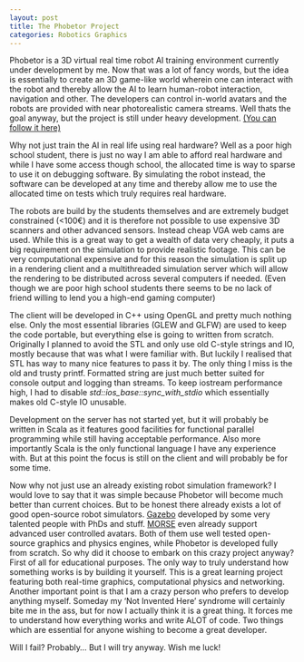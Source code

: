 ```yaml
---
layout: post
title: The Phobetor Project
categories: Robotics Graphics
---
```


Phobetor is a 3D virtual real time robot AI training environment currently under development by me. Now that was a lot of fancy words, but the idea is essentially to create an 3D game-like world wherein one can interact with the robot and thereby allow the AI to learn human-robot interaction, navigation and other. The developers can control in-world avatars and the robots are provided with near photorealistic camera streams. Well thats the goal anyway, but the project is still under heavy development. [(You can follow it here)](https://github.com/Dissing/Phobetor)

Why not just train the AI in real life using real hardware? Well as a poor high school student, there is just no way I am able to afford real hardware and while I have some access though school, the allocated time is way to sparse to use it on debugging software. By simulating the robot instead, the software can be developed at any time and thereby allow me to use the allocated time on tests which truly requires real hardware.

The robots are build by the students themselves and are extremely budget constrained (<100€) and it is therefore not possible to use expensive 3D scanners and other advanced sensors. Instead cheap VGA web cams are used. While this is a great way to get a wealth of data very cheaply, it puts a big requirement on the simulation to provide realistic footage.
This can be very computational expensive and for this reason the simulation is split up in a rendering client and a multithreaded simulation server which will allow the rendering to be distributed across several computers if needed. (Even though we are poor high school students there seems to be no lack of friend willing to lend you a high-end gaming computer)

The client will be developed in C++ using OpenGL and pretty much nothing else. Only the most essential libraries (GLEW and GLFW) are used to keep the code portable, but everything else is going to written from scratch. Originally I planned to avoid the STL and only use old C-style strings and IO, mostly because that was what I were familiar with. But luckily I realised that STL has way to many nice features to pass it by. The only thing I miss is the old and trusty printf. Formatted string are just much better suited for console output and logging than streams. To keep iostream performance high, I had to disable *std::ios_base::sync_with_stdio* which essentially makes old C-style IO unusable.

Development on the server has not started yet, but it will probably be written in Scala as it features good facilities for functional parallel programming while still having acceptable performance. Also more importantly Scala is the only functional language I have any experience with.
But at this point the focus is still on the client and will probably be for some time.

Now why not just use an already existing robot simulation framework? I would love to say that it was simple because Phobetor will become much better than current choices. But to be honest there already exists a lot of good open-source robot simulators. [Gazebo](http://www.gazebosim.org/) developed by some very talented people with PhDs and stuff. [MORSE](http://www.openrobots.org/wiki/morse/) even already support advanced user controlled avatars.  Both of them use well tested open-source graphics and physics engines, while Phobetor is developed fully from scratch. So why did it choose to embark on this crazy project anyway? First of all for educational purposes. The only way to truly understand how something works is by building it yourself. This is a great learning project featuring both real-time graphics, computational physics and networking. Another important point is that I am a crazy person who prefers to develop anything myself. Someday my ‘Not Invented Here’ syndrome will certainly bite me in the ass, but for now I actually think it is a great thing. It forces me to understand how everything works and write ALOT of code. Two things which are essential for anyone wishing to become a great developer.

Will I fail? Probably… But I will try anyway. Wish me luck!
